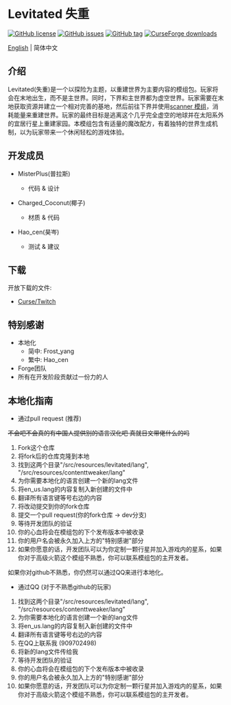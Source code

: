 # Levitated 失重
[![GitHub license](https://img.shields.io/github/license/misterplus/Levitated)](https://github.com/misterplus/Levitated/blob/master/LICENSE)
[![GitHub issues](https://img.shields.io/github/issues/misterplus/Levitated)](https://github.com/misterplus/Levitated/issues)
[![GitHub tag](https://img.shields.io/github/tag/misterplus/Levitated?color=14b866)](https://github.com/misterplus/Levitated/releases/tag/1.4.0)
[![CurseForge downloads](http://cf.way2muchnoise.eu/full_399451_downloads.svg)](https://www.curseforge.com/minecraft/modpacks/levitated)

[English](./README.md) | 简体中文

## 介绍
Levitated(失重)是一个以探险为主题，以重建世界为主要内容的模组包。玩家将会在末地出生，而不是主世界。同时，下界和主世界都为虚空世界。玩家需要在末地获取资源并建立一个相对完善的基地，然后前往下界并使用[scanner 模组](https://www.curseforge.com/minecraft/mc-mods/scanner)，消耗能量来重建世界。玩家的最终目标是逃离这个几乎完全虚空的地球并在太阳系外的宜居行星上重建家园。本模组包含有适量的魔改配方，有着独特的世界生成机制，以为玩家带来一个休闲轻松的游戏体验。

## 开发成员
- MisterPlus(普拉斯)
  - 代码 & 设计

- Charged_Coconut(椰子)
  - 材质 & 代码

- Hao_cen(昊岑)
  - 测试 & 建议

## 下载
开放下载的文件:
  - [Curse/Twitch](https://www.curseforge.com/minecraft/modpacks/levitated)

## 特别感谢
- 本地化
  - 简中: Frost_yang
  - 繁中: Hao_cen
- Forge团队
- 所有在开发阶段贡献过一份力的人

## 本地化指南
- 通过pull request (推荐)

~~不会吧不会真的有中国人提供别的语言汉化吧 真就日文带佬什么的吗~~
1. Fork这个仓库
2. 将fork后的仓库克隆到本地
3. 找到这两个目录"/src/resources/levitated/lang", "/src/resources/contenttweaker/lang"
4. 为你需要本地化的语言创建一个新的lang文件
5. 将en_us.lang的内容复制入新创建的文件中
6. 翻译所有语言键等号右边的内容
7. 将改动提交到你的fork仓库
8. 提交一个pull request(你的fork仓库 -> dev分支)
9. 等待开发团队的验证
10. 你的心血将会在模组包的下个发布版本中被收录
11. 你的用户名会被永久加入上方的"特别感谢"部分
12. 如果你愿意的话，开发团队可以为你定制一颗行星并加入游戏内的星系，如果你对于高级火箭这个模组不熟悉，你可以联系模组包的主开发者。

如果你对github不熟悉，你仍然可以通过QQ来进行本地化。
- 通过QQ (对于不熟悉github的玩家)
1. 找到这两个目录"/src/resources/levitated/lang", "/src/resources/contenttweaker/lang"
2. 为你需要本地化的语言创建一个新的lang文件
3. 将en_us.lang的内容复制入新创建的文件中
4. 翻译所有语言键等号右边的内容
5. 在QQ上联系我 (909702498)
6. 将新的lang文件传给我
7. 等待开发团队的验证
8. 你的心血将会在模组包的下个发布版本中被收录
9. 你的用户名会被永久加入上方的"特别感谢"部分
10. 如果你愿意的话，开发团队可以为你定制一颗行星并加入游戏内的星系，如果你对于高级火箭这个模组不熟悉，你可以联系模组包的主开发者。